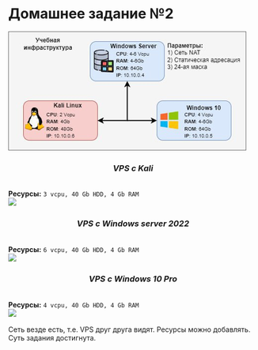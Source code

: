 # Домашнее задание №2

![](pics/Lesson2-DZ.jpg)


### <p align="center"> _VPS с Kali_ </p>
<br>**Ресурсы:**
```3 vcpu, 40 Gb HDD, 4 Gb RAM```<br>
![](pics/VPS_kali.jpg)


### <p align="center"> _VPS с Windows server 2022_ </p>
<br>**Ресурсы:**
```6 vcpu, 40 Gb HDD, 4 Gb RAM```<br>
![](pics/VPS_Win2022serv.jpg)


### <p align="center"> _VPS с Windows 10 Pro_ </p>
<br>**Ресурсы:**
```4 vcpu, 40 Gb HDD, 4 Gb RAM```<br>
![](pics/VPS_Win10pro.jpg)

Сеть везде есть, т.е. VPS друг друга видят. Ресурсы можно добавлять.<br>
Суть задания достигнута.
